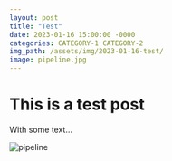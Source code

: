 ```yaml
---
layout: post
title: "Test"
date: 2023-01-16 15:00:00 -0000
categories: CATEGORY-1 CATEGORY-2
img_path: /assets/img/2023-01-16-test/
image: pipeline.jpg
---
```


# This is a test post

With some text...

![pipeline](pipeline.jpg)